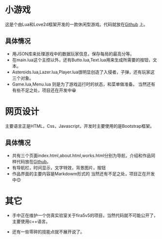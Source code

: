 # 小游戏

这是个由Lua和Love2d框架开发的一款休闲型游戏。代码就放在[Github](https://github.com/zhummq/lua-and-love2d) 上。
## 具体情况
- 用JSON库来处理游戏中的数据玩家信息，保存每局的最高分等。
- 在main.lua这个主控以外，还有Butto.lua,Text.lua用来生成所需要的按钮，文本。
- Asteroids.lua,Lazer.lua,Player.lua很明显创造了入侵者，子弹，还有玩家这三个对象。
- Game.lua,Menu.lua 则是为了游戏运行时的状态，和菜单做准备。
当然还有有些不足之处，项目还在开发中😁

# 网页设计
主要语言正是HTML，Css，Javascript，开发时主要使用的是Bootstrap框架。
## 具体情况
- 共有三个页面index.html,about.html,works.html分别为导航，介绍和作品同样代码放在[Github](https://github.com/zhummq/HTML-Css-Javascript)。
- 有导航栏，时间显示，文字特效，背景图片，按钮
- 作品界面的主要内容是Markdowm形式的
当然还有不足之处，项目正在开发中😊

# 其它
- 手中正在维护一个仿真实验室关于fira5v5的项目，当然代码就不可能公开了，主要使用c++语言。

- 还有一些零碎的技能点就不展开说了。
